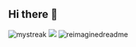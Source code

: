 ## Hi there 👋
<img src="https://github-readme-streak-stats.herokuapp.com/?user=MaksimSazanovich&theme=tokyonight" alt="mystreak"/>
<img src="https://github-profile-trophy.vercel.app/?username=MaksimSazanovich&theme=juicyfresh&no-bg=true" />
<img src="https://myreadme.vercel.app/api/embed/MaksimSazanovich?panels=userstatistics,toprepositories,toplanguages,commitgraph" alt="reimaginedreadme" />

<!--
**MaksimSazanovich/MaksimSazanovich** is a ✨ _special_ ✨ repository because its `README.md` (this file) appears on your GitHub profile.

Here are some ideas to get you started:

- 🔭 I’m currently working on ...
- 🌱 I’m currently learning ...
- 👯 I’m looking to collaborate on ...
- 🤔 I’m looking for help with ...
- 💬 Ask me about ...
- 📫 How to reach me: ...
- 😄 Pronouns: ...
- ⚡ Fun fact: ...
-->
